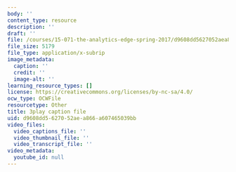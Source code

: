 ```yaml
---
body: ''
content_type: resource
description: ''
draft: ''
file: /courses/15-071-the-analytics-edge-spring-2017/d9608dd5627052aea866a607465039bb_hqiH39PShmA.vtt
file_size: 5179
file_type: application/x-subrip
image_metadata:
  caption: ''
  credit: ''
  image-alt: ''
learning_resource_types: []
license: https://creativecommons.org/licenses/by-nc-sa/4.0/
ocw_type: OCWFile
resourcetype: Other
title: 3play caption file
uid: d9608dd5-6270-52ae-a866-a607465039bb
video_files:
  video_captions_file: ''
  video_thumbnail_file: ''
  video_transcript_file: ''
video_metadata:
  youtube_id: null
---
```

